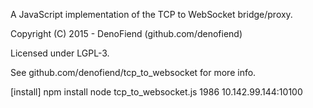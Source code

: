 A JavaScript implementation of the TCP to WebSocket bridge/proxy.

Copyright (C) 2015 - DenoFiend (github.com/denofiend)

Licensed under LGPL-3.

See github.com/denofiend/tcp_to_websocket for more info.

[install]
npm install
node tcp_to_websocket.js 1986 10.142.99.144:10100